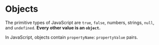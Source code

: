 # Objects
The primitive types of JavaScript are `true`, `false`, numbers, strings, `null`, and `undefined`. **Every other value is an `object`.**

In JavaScript, objects contain `propertyName`: `propertyValue` pairs.
